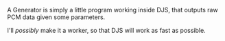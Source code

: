 A Generator is simply a little program working inside DJS, that outputs raw PCM data given some parameters. 

I'll _possibly_ make it a worker, so that DJS will work as fast as possible.